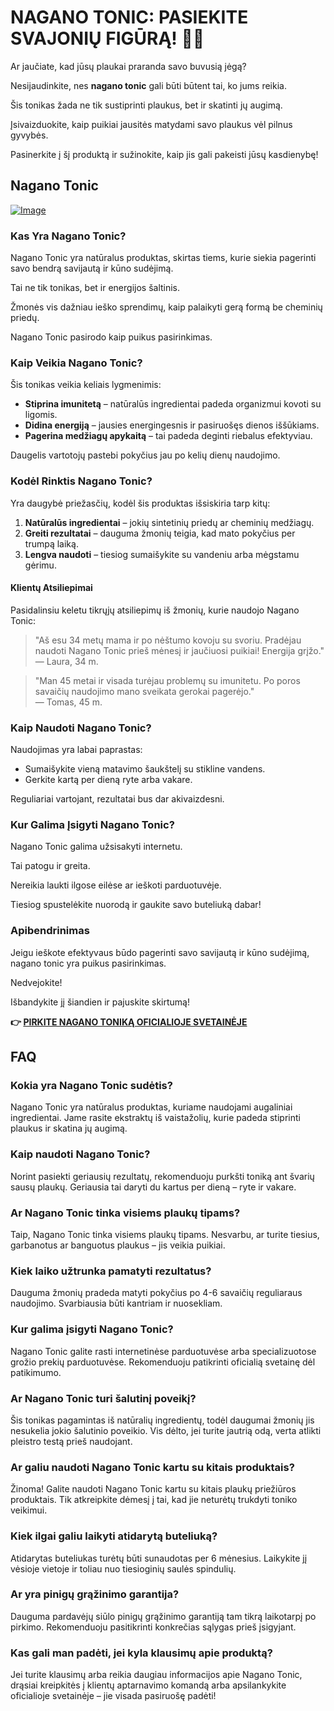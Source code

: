 # NAGANO TONIC: PASIEKITE SVAJONIŲ FIGŪRĄ! 💪✨

Ar jaučiate, kad jūsų plaukai praranda savo buvusią jėgą? 

Nesijaudinkite, nes **nagano tonic** gali būti būtent tai, ko jums reikia. 

Šis tonikas žada ne tik sustiprinti plaukus, bet ir skatinti jų augimą. 

Įsivaizduokite, kaip puikiai jausitės matydami savo plaukus vėl pilnus gyvybės. 

Pasinerkite į šį produktą ir sužinokite, kaip jis gali pakeisti jūsų kasdienybę!

## Nagano Tonic

[![Image](https://leanbodytonic.com/affiliates/images/bximg-7.jpg?v1)](https://gchaffi.com/J0z1ak3n)

### Kas Yra Nagano Tonic?

Nagano Tonic yra natūralus produktas, skirtas tiems, kurie siekia pagerinti savo bendrą savijautą ir kūno sudėjimą. 

Tai ne tik tonikas, bet ir energijos šaltinis.

Žmonės vis dažniau ieško sprendimų, kaip palaikyti gerą formą be cheminių priedų. 

Nagano Tonic pasirodo kaip puikus pasirinkimas.

### Kaip Veikia Nagano Tonic?

Šis tonikas veikia keliais lygmenimis:

- **Stiprina imunitetą** – natūralūs ingredientai padeda organizmui kovoti su ligomis.
- **Didina energiją** – jausies energingesnis ir pasiruošęs dienos iššūkiams.
- **Pagerina medžiagų apykaitą** – tai padeda deginti riebalus efektyviau.

Daugelis vartotojų pastebi pokyčius jau po kelių dienų naudojimo.

### Kodėl Rinktis Nagano Tonic?

Yra daugybė priežasčių, kodėl šis produktas išsiskiria tarp kitų:

1. **Natūralūs ingredientai** – jokių sintetinių priedų ar cheminių medžiagų.
2. **Greiti rezultatai** – dauguma žmonių teigia, kad mato pokyčius per trumpą laiką.
3. **Lengva naudoti** – tiesiog sumaišykite su vandeniu arba mėgstamu gėrimu.

#### Klientų Atsiliepimai

Pasidalinsiu keletu tikrųjų atsiliepimų iš žmonių, kurie naudojo Nagano Tonic:

> "Aš esu 34 metų mama ir po nėštumo kovoju su svoriu. Pradėjau naudoti Nagano Tonic prieš mėnesį ir jaučiuosi puikiai! Energija grįžo."  
> — Laura, 34 m.

> "Man 45 metai ir visada turėjau problemų su imunitetu. Po poros savaičių naudojimo mano sveikata gerokai pagerėjo."  
> — Tomas, 45 m.

### Kaip Naudoti Nagano Tonic?

Naudojimas yra labai paprastas:

- Sumaišykite vieną matavimo šaukštelį su stikline vandens.
- Gerkite kartą per dieną ryte arba vakare.

Reguliariai vartojant, rezultatai bus dar akivaizdesni.

### Kur Galima Įsigyti Nagano Tonic?

Nagano Tonic galima užsisakyti internetu. 

Tai patogu ir greita. 

Nereikia laukti ilgose eilėse ar ieškoti parduotuvėje.

Tiesiog spustelėkite nuorodą ir gaukite savo buteliuką dabar!

### Apibendrinimas

Jeigu ieškote efektyvaus būdo pagerinti savo savijautą ir kūno sudėjimą, nagano tonic yra puikus pasirinkimas.

Nedvejokite!

Išbandykite jį šiandien ir pajuskite skirtumą!



**👉 [PIRKITE NAGANO TONIKĄ OFICIALIOJE SVETAINĖJE](https://gchaffi.com/J0z1ak3n)**

## FAQ

### Kokia yra Nagano Tonic sudėtis?
Nagano Tonic yra natūralus produktas, kuriame naudojami augaliniai ingredientai. Jame rasite ekstraktų iš vaistažolių, kurie padeda stiprinti plaukus ir skatina jų augimą. 

### Kaip naudoti Nagano Tonic?
Norint pasiekti geriausių rezultatų, rekomenduoju purkšti toniką ant švarių sausų plaukų. Geriausia tai daryti du kartus per dieną – ryte ir vakare. 

### Ar Nagano Tonic tinka visiems plaukų tipams?
Taip, Nagano Tonic tinka visiems plaukų tipams. Nesvarbu, ar turite tiesius, garbanotus ar banguotus plaukus – jis veikia puikiai.

### Kiek laiko užtrunka pamatyti rezultatus?
Dauguma žmonių pradeda matyti pokyčius po 4-6 savaičių reguliaraus naudojimo. Svarbiausia būti kantriam ir nuosekliam.

### Kur galima įsigyti Nagano Tonic?
Nagano Tonic galite rasti internetinėse parduotuvėse arba specializuotose grožio prekių parduotuvėse. Rekomenduoju patikrinti oficialią svetainę dėl patikimumo.

### Ar Nagano Tonic turi šalutinį poveikį?
Šis tonikas pagamintas iš natūralių ingredientų, todėl daugumai žmonių jis nesukelia jokio šalutinio poveikio. Vis dėlto, jei turite jautrią odą, verta atlikti pleistro testą prieš naudojant.

### Ar galiu naudoti Nagano Tonic kartu su kitais produktais?
Žinoma! Galite naudoti Nagano Tonic kartu su kitais plaukų priežiūros produktais. Tik atkreipkite dėmesį į tai, kad jie neturėtų trukdyti toniko veikimui.

### Kiek ilgai galiu laikyti atidarytą buteliuką?
Atidarytas buteliukas turėtų būti sunaudotas per 6 mėnesius. Laikykite jį vėsioje vietoje ir toliau nuo tiesioginių saulės spindulių.

### Ar yra pinigų grąžinimo garantija?
Dauguma pardavėjų siūlo pinigų grąžinimo garantiją tam tikrą laikotarpį po pirkimo. Rekomenduoju pasitikrinti konkrečias sąlygas prieš įsigyjant.

### Kas gali man padėti, jei kyla klausimų apie produktą?
Jei turite klausimų arba reikia daugiau informacijos apie Nagano Tonic, drąsiai kreipkitės į klientų aptarnavimo komandą arba apsilankykite oficialioje svetainėje – jie visada pasiruošę padėti!